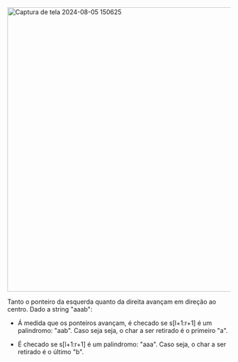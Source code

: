 <img width="641" alt="Captura de tela 2024-08-05 150625" src="https://github.com/user-attachments/assets/8550873d-931b-4495-bf39-d796d803dc7a">

Tanto o ponteiro da esquerda quanto da direita avançam em direção ao centro. Dado a string "aaab":

- Á medida que os ponteiros avançam, é checado se s[l+1:r+1] é um palindromo: "aab". Caso seja seja, o char a ser retirado é o primeiro "a".

- É checado se s[l+1:r+1] é um palindromo: "aaa". Caso seja, o char a ser retirado é o último "b".
